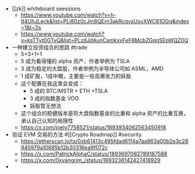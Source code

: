 - [[zk]] whiteboard seessions
	- https://www.youtube.com/watch?v=h-94UhJLeck&list=PLj80z0cJm8QErn3akRcqvxUsyXWC81OGq&index=1&t=2s
	- https://www.youtube.com/watch?v=ksTTyt0GTvQ&list=PLzdJdAunCamkxvFeF6McbZGqqSEpWQZ0Q
- 一种建立投资组合的思路 #trade
	- 5+3+1+1
	- 5 成为看得懂的 alpha 资产，作者举例为 TSLA
	- 3 成为稳定的大盘股，作者举例为半导体公司如 ASML，AMD
	- 1 成矿股，1成中概，主要是一些高爆发力的妖股
	- 这个配置在我这里会变成：
		- 5 成的 BTC/MSTR + ETH +TSLA
		- 3 成的指数基金 VOO
		- 妖股暂无想法
	- 这个组合的稳健版本是将大盘指数基金的比重和 alpha 资产的比重互换，承认自己认知的局限性
	- https://x.com/joely7758521/status/1893934062563450918
- 验证 EVM 交易的方法 #[[Crypto Roadmap]] #security
	- https://etherscan.io/tx/0xb61413c495fdad6114a7aa863a00b2e3c28945979a10885b12b30316ea9f072c
	- https://x.com/PatrickAlphaC/status/1893697082789187588
	- https://x.com/0xvangrim_/status/1893238142427418929
-